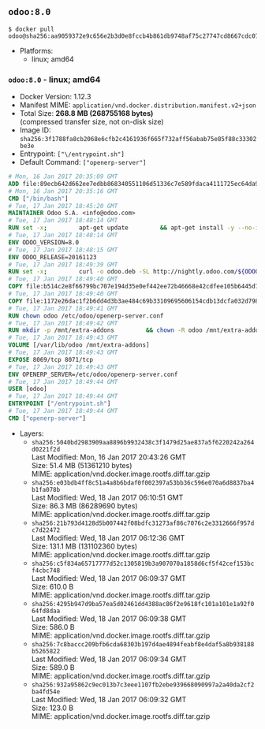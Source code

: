 ## `odoo:8.0`

```console
$ docker pull odoo@sha256:aa9059372e9c656e2b3d0e8fccb4b861db9748af75c27747cd8667cdc07db7d2
```

-	Platforms:
	-	linux; amd64

### `odoo:8.0` - linux; amd64

-	Docker Version: 1.12.3
-	Manifest MIME: `application/vnd.docker.distribution.manifest.v2+json`
-	Total Size: **268.8 MB (268755168 bytes)**  
	(compressed transfer size, not on-disk size)
-	Image ID: `sha256:3f1788fa8cb2068e6cfb2c4161936f665f732aff56abab75e85f88c33302be3e`
-	Entrypoint: `["\/entrypoint.sh"]`
-	Default Command: `["openerp-server"]`

```dockerfile
# Mon, 16 Jan 2017 20:35:09 GMT
ADD file:89ecb642d662ee7edbb868340551106d51336c7e589fdaca4111725ec64da957 in / 
# Mon, 16 Jan 2017 20:35:16 GMT
CMD ["/bin/bash"]
# Tue, 17 Jan 2017 18:45:20 GMT
MAINTAINER Odoo S.A. <info@odoo.com>
# Tue, 17 Jan 2017 18:48:14 GMT
RUN set -x;         apt-get update         && apt-get install -y --no-install-recommends             ca-certificates             curl             node-less             node-clean-css             python-gevent             python-pip             python-pyinotify             python-renderpm             python-support         && curl -o wkhtmltox.deb -SL http://nightly.odoo.com/extra/wkhtmltox-0.12.1.2_linux-jessie-amd64.deb         && echo '40e8b906de658a2221b15e4e8cd82565a47d7ee8 wkhtmltox.deb' | sha1sum -c -         && dpkg --force-depends -i wkhtmltox.deb         && apt-get -y install -f --no-install-recommends         && apt-get purge -y --auto-remove -o APT::AutoRemove::RecommendsImportant=false -o APT::AutoRemove::SuggestsImportant=false npm         && rm -rf /var/lib/apt/lists/* wkhtmltox.deb         && pip install psycogreen==1.0
# Tue, 17 Jan 2017 18:48:14 GMT
ENV ODOO_VERSION=8.0
# Tue, 17 Jan 2017 18:48:15 GMT
ENV ODOO_RELEASE=20161123
# Tue, 17 Jan 2017 18:49:39 GMT
RUN set -x;         curl -o odoo.deb -SL http://nightly.odoo.com/${ODOO_VERSION}/nightly/deb/odoo_${ODOO_VERSION}.${ODOO_RELEASE}_all.deb         && echo 'fcc9fa35fae811958ee08a0f51dfc23242e755b6 odoo.deb' | sha1sum -c -         && dpkg --force-depends -i odoo.deb         && apt-get update         && apt-get -y install -f --no-install-recommends         && rm -rf /var/lib/apt/lists/* odoo.deb
# Tue, 17 Jan 2017 18:49:40 GMT
COPY file:b514c2e8f66799bc707e194d35e0ef442ee72b46668e42cdfee105b6445d7eb0 in / 
# Tue, 17 Jan 2017 18:49:40 GMT
COPY file:1172e26dac1f2b6dd4d3b3ae484c69b33109695606154cdb13dcfa032d798e88 in /etc/odoo/ 
# Tue, 17 Jan 2017 18:49:41 GMT
RUN chown odoo /etc/odoo/openerp-server.conf
# Tue, 17 Jan 2017 18:49:42 GMT
RUN mkdir -p /mnt/extra-addons         && chown -R odoo /mnt/extra-addons
# Tue, 17 Jan 2017 18:49:43 GMT
VOLUME [/var/lib/odoo /mnt/extra-addons]
# Tue, 17 Jan 2017 18:49:43 GMT
EXPOSE 8069/tcp 8071/tcp
# Tue, 17 Jan 2017 18:49:43 GMT
ENV OPENERP_SERVER=/etc/odoo/openerp-server.conf
# Tue, 17 Jan 2017 18:49:44 GMT
USER [odoo]
# Tue, 17 Jan 2017 18:49:44 GMT
ENTRYPOINT ["/entrypoint.sh"]
# Tue, 17 Jan 2017 18:49:44 GMT
CMD ["openerp-server"]
```

-	Layers:
	-	`sha256:5040bd2983909aa8896b9932438c3f1479d25ae837a5f6220242a264d0221f2d`  
		Last Modified: Mon, 16 Jan 2017 20:43:26 GMT  
		Size: 51.4 MB (51361210 bytes)  
		MIME: application/vnd.docker.image.rootfs.diff.tar.gzip
	-	`sha256:e03bdb4ff8c51a4a8b6bdaf0f002397a53bb36c596e070a6d8837ba4b1fa078b`  
		Last Modified: Wed, 18 Jan 2017 06:10:51 GMT  
		Size: 86.3 MB (86289690 bytes)  
		MIME: application/vnd.docker.image.rootfs.diff.tar.gzip
	-	`sha256:21b793d4128d5b007442f08bdfc31273af86c7076c2e3312666f957dc7d22472`  
		Last Modified: Wed, 18 Jan 2017 06:12:36 GMT  
		Size: 131.1 MB (131102360 bytes)  
		MIME: application/vnd.docker.image.rootfs.diff.tar.gzip
	-	`sha256:c5f834a65717777d52c1305819b3a907070a1858d6cf5f42cef153bcf4cbc748`  
		Last Modified: Wed, 18 Jan 2017 06:09:37 GMT  
		Size: 610.0 B  
		MIME: application/vnd.docker.image.rootfs.diff.tar.gzip
	-	`sha256:4295b947d9ba57ea5d02461dd4388ac86f2e9618fc101a101e1a92f064fd8daa`  
		Last Modified: Wed, 18 Jan 2017 06:09:38 GMT  
		Size: 586.0 B  
		MIME: application/vnd.docker.image.rootfs.diff.tar.gzip
	-	`sha256:7c8baccc209bfb6cda68303b197d4ae4894feabf8e4daf5a8b938188b5265822`  
		Last Modified: Wed, 18 Jan 2017 06:09:34 GMT  
		Size: 589.0 B  
		MIME: application/vnd.docker.image.rootfs.diff.tar.gzip
	-	`sha256:932a95862c9ec013b7c3eee1107fb2ebe939668090997a2a40da2cf2ba4fd54e`  
		Last Modified: Wed, 18 Jan 2017 06:09:32 GMT  
		Size: 123.0 B  
		MIME: application/vnd.docker.image.rootfs.diff.tar.gzip
